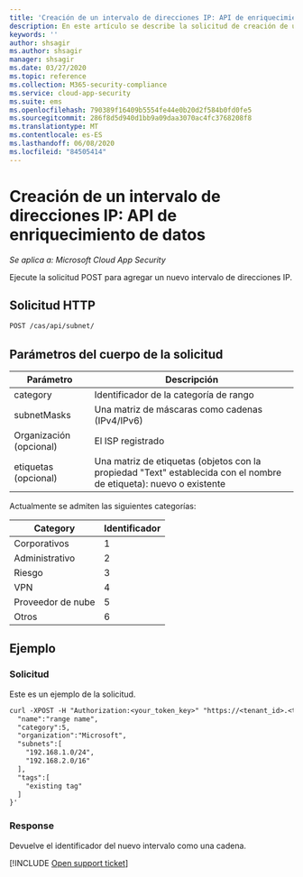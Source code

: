 ```yaml
---
title: 'Creación de un intervalo de direcciones IP: API de enriquecimiento de datos'
description: En este artículo se describe la solicitud de creación de un intervalo de direcciones IP en la API de enriquecimiento de datos de Cloud App Security.
keywords: ''
author: shsagir
ms.author: shsagir
manager: shsagir
ms.date: 03/27/2020
ms.topic: reference
ms.collection: M365-security-compliance
ms.service: cloud-app-security
ms.suite: ems
ms.openlocfilehash: 790389f16409b5554fe44e0b20d2f584b0fd0fe5
ms.sourcegitcommit: 286f8d5d940d1bb9a09daa3070ac4fc3768208f8
ms.translationtype: MT
ms.contentlocale: es-ES
ms.lasthandoff: 06/08/2020
ms.locfileid: "84505414"
---
```

# <a name="create-ip-address-range---data-enrichment-api"></a>Creación de un intervalo de direcciones IP: API de enriquecimiento de datos

*Se aplica a: Microsoft Cloud App Security*

Ejecute la solicitud POST para agregar un nuevo intervalo de direcciones IP.

## <a name="http-request"></a>Solicitud HTTP

```rest
POST /cas/api/subnet/
```

## <a name="request-body-parameters"></a>Parámetros del cuerpo de la solicitud

| Parámetro | Descripción |
| --- | --- |
| category | Identificador de la categoría de rango |
| subnetMasks | Una matriz de máscaras como cadenas (IPv4/IPv6) |
| Organización (opcional) | El ISP registrado |
| etiquetas (opcional) | Una matriz de etiquetas (objetos con la propiedad "Text" establecida con el nombre de etiqueta): nuevo o existente |

Actualmente se admiten las siguientes categorías:

| Category | Identificador |
| --- | -- |
| Corporativos | 1 |
| Administrativo | 2 |
| Riesgo | 3 |
| VPN | 4 |
| Proveedor de nube | 5 |
| Otros | 6 |

## <a name="example"></a>Ejemplo

### <a name="request"></a>Solicitud

Este es un ejemplo de la solicitud.

```rest
curl -XPOST -H "Authorization:<your_token_key>" "https://<tenant_id>.<tenant_region>.contoso.com/cas/api/subnet/create_rule/" -d '{
  "name":"range name",
  "category":5,
  "organization":"Microsoft",
  "subnets":[
    "192.168.1.0/24",
    "192.168.2.0/16"
  ],
  "tags":[
    "existing tag"
  ]
}'
```

### <a name="response"></a>Response

Devuelve el identificador del nuevo intervalo como una cadena.

[!INCLUDE [Open support ticket](includes/support.md)]
